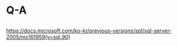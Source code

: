 # Q-A

## 
https://docs.microsoft.com/ko-kr/previous-versions/sql/sql-server-2005/ms161959(v=sql.90)
